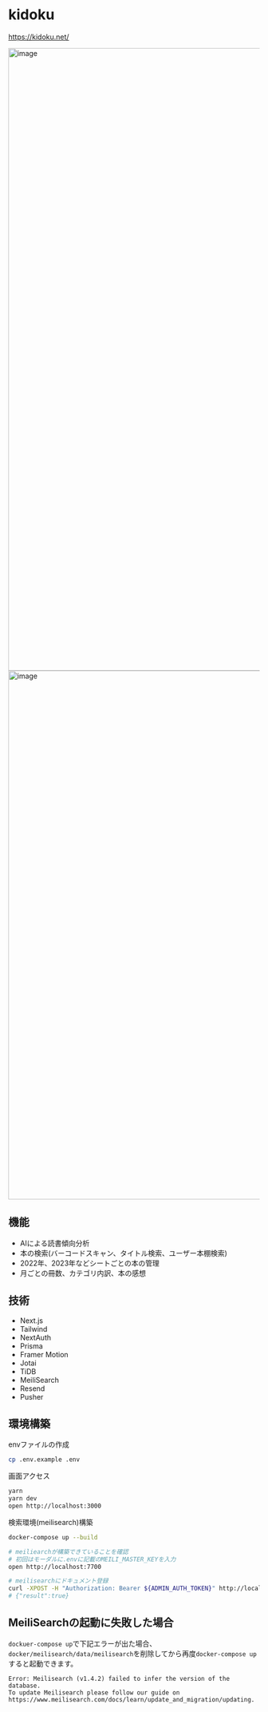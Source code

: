 # kidoku

https://kidoku.net/

<img width="1247" alt="image" src="https://github.com/Rasukarusan/kidoku/assets/17779386/d2b88d99-670b-468e-8fd3-27f6ecb50430">
<img width="1059" alt="image" src="https://github.com/Rasukarusan/kidoku/assets/17779386/52735f61-825a-44ed-88dd-12a6153a7eca">

## 機能

- AIによる読書傾向分析
- 本の検索(バーコードスキャン、タイトル検索、ユーザー本棚検索)
- 2022年、2023年などシートごとの本の管理
- 月ごとの冊数、カテゴリ内訳、本の感想

## 技術

- Next.js
- Tailwind
- NextAuth
- Prisma
- Framer Motion
- Jotai
- TiDB
- MeiliSearch
- Resend
- Pusher

## 環境構築

envファイルの作成

```sh
cp .env.example .env
```

画面アクセス

```sh
yarn
yarn dev
open http://localhost:3000
```

検索環境(meilisearch)構築

```sh
docker-compose up --build

# meiliearchが構築できていることを確認
# 初回はモーダルに.envに記載のMEILI_MASTER_KEYを入力
open http://localhost:7700

# meilisearchにドキュメント登録
curl -XPOST -H "Authorization: Bearer ${ADMIN_AUTH_TOKEN}" http://localhost:3000/api/batch/meilisearch
# {"result":true}
```

## MeiliSearchの起動に失敗した場合

`dockuer-compose up`で下記エラーが出た場合、`docker/meilisearch/data/meilisearch`を削除してから再度`docker-compose up`すると起動できます。

```
Error: Meilisearch (v1.4.2) failed to infer the version of the database.
To update Meilisearch please follow our guide on https://www.meilisearch.com/docs/learn/update_and_migration/updating.
```
